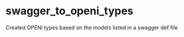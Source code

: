swagger_to_openi_types
======================

Created OPENi types based on the models listed in a swagger def file
